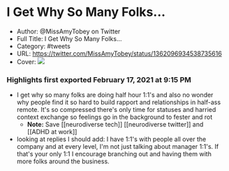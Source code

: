 # I Get Why So Many Folks...

- Author: @MissAmyTobey on Twitter
- Full Title: I Get Why So Many Folks...
- Category: #tweets
- URL: https://twitter.com/MissAmyTobey/status/1362096934538735616
- Cover: ![](https://pbs.twimg.com/profile_images/1344113845816549376/XoQp6h-Z.jpg)

### Highlights first exported February 17, 2021 at 9:15 PM

- I get why so many folks are doing half hour 1:1's and also no wonder why people find it so hard to build rapport and relationships in half-ass remote. It's so compressed there's only time for statuses and harried context exchange so feelings go in the background to fester and rot
    - **Note:** Save [[neurodiverse tech]] [[neurodiverse twitter]] and [[ADHD at work]]
- looking at replies I should add: I have 1:1's with people all over the company and at every level, I'm not just talking about manager 1:1's. If that's your only 1:1 I encourage branching out and having them with more folks around the business.
